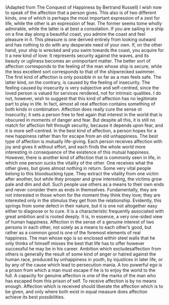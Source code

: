 (Adapted from The Conquest of Happiness by Bertrand Russell)
I wish now to speak of the affection that a person gives. This also is of two different kinds, one of which is perhaps the most important expression of a zest for life, while the other is an expression of fear. The former seems tome wholly admirable, while the latter is at best a consolation. If you are sailing in a ship on a fine day along a beautiful coast, you admire the coast and feel pleasure in it. This pleasure is one derived entirely from looking outward and has nothing to do with any desperate need of your own. If, on the other hand, your ship is wrecked and you swim towards the coast, you acquire for it a new kind of love: It represents security against the waves, and its beauty or ugliness becomes an unimportant matter. The better sort of affection corresponds to the feeling of the man whose ship is secure, while the less excellent sort corresponds to that of the shipwrecked swimmer. The first kind of affection is only possible in so far as a man feels safe. The latter kind, on the contrary, is caused by the feeling of insecurity. The feeling caused by insecurity is very subjective and self-centred, since the loved person is valued for services rendered, not for intrinsic qualities. I do not, however, wish to suggest that this kind of affection has no legitimate part to play in life. In fact, almost all real affection contains something of both kinds in combination. Affection does really cure the sense ot insecurity; it sets a person free to feel again that interest in the world that is obscured in moments of danger and fear. But despite all this, it is still no match for affection felt through security, because it depends upon fear, and it is more self-centred. In the best kind of affection, a person hopes for a new happiness rather than for escape from an old unhappiness.
The best type of affection is mutually life-giving. Each person receives affection with joy and gives it without effort, and each finds the whole world more interesting in consequence of the existence of this mutual happiness. However, there is another kind of affection that is commonly seen in life, in which one person sucks the vitality of the other. One receives what the other gives, but gives almost nothing in return. Some very vital people belong to this bloodsucking type. They extract the vitality from one victim after another, but while they prosper and grow interesting, the victims grow pale and dim and dull. Such people use others as a means to their own ends and never consider them as ends in themselves. Fundamentally, they are not interested in those whom for the moment they think they love; they are interested only in the stimulus they get from the relationship. Evidently, this springs from some defect in their nature, but it is one not altogether easy either to diagnose or to cure. It is a characteristic frequently associated with great ambition and is rooted deeply. It is, in essence, a very one-sided view of human happiness. Affection in the sense of a genuine interest of two persons in each other, not solely as a means to each other’s good, but rather as a common good is one of the foremost elements of real happiness. The man whose ego is so enclosed within steel walls that he only thinks of himself misses the best that life has to offer however successful he may be in his career. Ambition which excludesaffection from others is generally the result of some kind of anger or hatred against the human race, produced by unhappiness in youth, by injustices in later life, or by any of the cause which lead to persecution mania. A too powerful ego is a prison from which a man must escape if he is to enjoy the world to the full. A capacity for genuine affection is one of the marks of the man who has escaped from this prison of self. To receive affection is by no means enough. Affection which is received should liberate the affection which is to be given, and only where both exist in equal measure does affection achieve its best possibilities.


